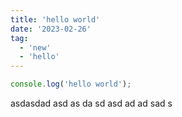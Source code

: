 ```yaml
---
title: 'hello world'
date: '2023-02-26'
tag:
  - 'new'
  - 'hello'
---
```


```js
console.log('hello world');
```

asdasdad
asd
as
da
sd
asd
ad
ad
sad
s
